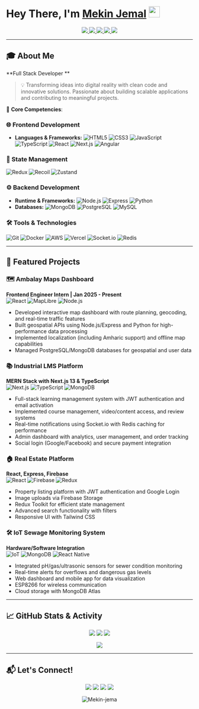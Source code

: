 # Hey There, I'm [Mekin Jemal](https://www.linkedin.com/in/mekin-jemal-7933b42a3/) <img src="https://github.com/TheDudeThatCode/TheDudeThatCode/blob/master/Assets/Hi.gif" width="30px" style="margin-bottom: -5px; animation: wave 2s infinite;">

<p align="center">
  <a href="https://www.linkedin.com/in/mekin-jemal-7933b42a3/">
    <img src="https://img.shields.io/badge/LinkedIn-0077B5?style=for-the-badge&logo=linkedin&logoColor=white" /> 
  </a> 
  <a href="mailto:mekinjemal999@gmail.com">
    <img src="https://img.shields.io/badge/Gmail-D14836?style=for-the-badge&logo=gmail&logoColor=white" />
  </a>
  <a href="https://twitter.com/mekinjemal_seth">
    <img src="https://img.shields.io/badge/Twitter-1DA1F2?style=for-the-badge&logo=twitter&logoColor=white" />
  </a>
  <a href="https://www.instagram.com/mekin.jemal/">
    <img src="https://img.shields.io/badge/Instagram-E4405F?style=for-the-badge&logo=instagram&logoColor=white" />
  </a>
  <a href="https://www.buymeacoffee.com/mekinjemald">
    <img src="https://img.shields.io/badge/Buy_Me_A_Coffee-FFDD00?style=for-the-badge&logo=buy-me-a-coffee&logoColor=black" />
  </a>
</p>

---

## 🎓 About Me

**Full Stack Developer **

> 💡 Transforming ideas into digital reality with clean code and innovative solutions. Passionate about building scalable applications and contributing to meaningful projects.

🔑 **Core Competencies**:

### 🌐 Frontend Development
- **Languages & Frameworks:** 
  ![HTML5](https://img.shields.io/badge/HTML5-E34F26?style=flat-square&logo=html5&logoColor=white)
  ![CSS3](https://img.shields.io/badge/CSS3-1572B6?style=flat-square&logo=css3&logoColor=white)
  ![JavaScript](https://img.shields.io/badge/JavaScript-F7DF1E?style=flat-square&logo=javascript&logoColor=black)
  ![TypeScript](https://img.shields.io/badge/TypeScript-3178C6?style=flat-square&logo=typescript&logoColor=white)
  ![React](https://img.shields.io/badge/React-20232A?style=flat-square&logo=react&logoColor=61DAFB)
  ![Next.js](https://img.shields.io/badge/Next.js-000000?style=flat-square&logo=nextdotjs&logoColor=white)
  ![Angular](https://img.shields.io/badge/Angular-DD0031?style=flat-square&logo=angular&logoColor=white)

### 🔄 State Management
![Redux](https://img.shields.io/badge/Redux-764ABC?style=flat-square&logo=redux&logoColor=white)
![Recoil](https://img.shields.io/badge/Recoil-007AF4?style=flat-square&logo=recoil&logoColor=white)
![Zustand](https://img.shields.io/badge/Zustand-000000?style=flat-square&logo=zustand&logoColor=white)

### ⚙️ Backend Development
- **Runtime & Frameworks:** 
  ![Node.js](https://img.shields.io/badge/Node.js-339933?style=flat-square&logo=nodedotjs&logoColor=white)
  ![Express](https://img.shields.io/badge/Express-000000?style=flat-square&logo=express&logoColor=white)
  ![Python](https://img.shields.io/badge/Python-3776AB?style=flat-square&logo=python&logoColor=white)
- **Databases:** 
  ![MongoDB](https://img.shields.io/badge/MongoDB-47A248?style=flat-square&logo=mongodb&logoColor=white)
  ![PostgreSQL](https://img.shields.io/badge/PostgreSQL-4169E1?style=flat-square&logo=postgresql&logoColor=white)
  ![MySQL](https://img.shields.io/badge/MySQL-4479A1?style=flat-square&logo=mysql&logoColor=white)

### 🛠️ Tools & Technologies
![Git](https://img.shields.io/badge/Git-F05032?style=flat-square&logo=git&logoColor=white)
![Docker](https://img.shields.io/badge/Docker-2496ED?style=flat-square&logo=docker&logoColor=white)
![AWS](https://img.shields.io/badge/AWS-232F3E?style=flat-square&logo=amazonaws&logoColor=white)
![Vercel](https://img.shields.io/badge/Vercel-000000?style=flat-square&logo=vercel&logoColor=white)
![Socket.io](https://img.shields.io/badge/Socket.io-010101?style=flat-square&logo=socketdotio&logoColor=white)
![Redis](https://img.shields.io/badge/Redis-DC382D?style=flat-square&logo=redis&logoColor=white)

---



## 🚀 Featured Projects

### 🗺️ Ambalay Maps Dashboard
**Frontend Engineer Intern | Jan 2025 - Present**  
![React](https://img.shields.io/badge/React-20232A?style=flat-square&logo=react&logoColor=61DAFB)
![MapLibre](https://img.shields.io/badge/MapLibre-000000?style=flat-square&logo=maplibre-gl&logoColor=white)
![Node.js](https://img.shields.io/badge/Node.js-339933?style=flat-square&logo=nodedotjs&logoColor=white)

- Developed interactive map dashboard with route planning, geocoding, and real-time traffic features
- Built geospatial APIs using Node.js/Express and Python for high-performance data processing
- Implemented localization (including Amharic support) and offline map capabilities
- Managed PostgreSQL/MongoDB databases for geospatial and user data

### 📚 Industrial LMS Platform
**MERN Stack with Next.js 13 & TypeScript**  
![Next.js](https://img.shields.io/badge/Next.js-000000?style=flat-square&logo=nextdotjs&logoColor=white)
![TypeScript](https://img.shields.io/badge/TypeScript-3178C6?style=flat-square&logo=typescript&logoColor=white)
![MongoDB](https://img.shields.io/badge/MongoDB-47A248?style=flat-square&logo=mongodb&logoColor=white)

- Full-stack learning management system with JWT authentication and email activation
- Implemented course management, video/content access, and review systems
- Real-time notifications using Socket.io with Redis caching for performance
- Admin dashboard with analytics, user management, and order tracking
- Social login (Google/Facebook) and secure payment integration

### 🏠 Real Estate Platform
**React, Express, Firebase**  
![React](https://img.shields.io/badge/React-20232A?style=flat-square&logo=react&logoColor=61DAFB)
![Firebase](https://img.shields.io/badge/Firebase-FFCA28?style=flat-square&logo=firebase&logoColor=black)
![Redux](https://img.shields.io/badge/Redux-764ABC?style=flat-square&logo=redux&logoColor=white)

- Property listing platform with JWT authentication and Google Login
- Image uploads via Firebase Storage
- Redux Toolkit for efficient state management
- Advanced search functionality with filters
- Responsive UI with Tailwind CSS

### 🛠️ IoT Sewage Monitoring System
**Hardware/Software Integration**  
![IoT](https://img.shields.io/badge/IoT-999999?style=flat-square&logo=iot&logoColor=white)
![MongoDB](https://img.shields.io/badge/MongoDB-47A248?style=flat-square&logo=mongodb&logoColor=white)
![React Native](https://img.shields.io/badge/React_Native-20232A?style=flat-square&logo=react&logoColor=61DAFB)

- Integrated pH/gas/ultrasonic sensors for sewer condition monitoring
- Real-time alerts for overflows and dangerous gas levels
- Web dashboard and mobile app for data visualization
- ESP8266 for wireless communication
- Cloud storage with MongoDB Atlas

---

## 📈 GitHub Stats & Activity

<p align="center">
  <img src="https://github-readme-stats.vercel.app/api?username=Mekin-jema&show_icons=true&theme=dracula&include_all_commits=true" />
  <img src="https://github-readme-streak-stats.herokuapp.com/?user=Mekin-jema&theme=dracula" />
  <img src="https://github-readme-stats.vercel.app/api/top-langs/?username=Mekin-jema&layout=compact&theme=dracula&langs_count=8" />
</p>

<p align="center">
  <img src="https://github-profile-summary-cards.vercel.app/api/cards/profile-details?username=Mekin-jema&theme=dracula" />
</p>

---

## 📬 Let's Connect!
<p align="center">
  <a href="https://www.linkedin.com/in/mekin-jemal-7933b42a3/"><img src="https://img.shields.io/badge/LinkedIn-0077B5?style=for-the-badge&logo=linkedin&logoColor=white" /></a>
  <a href="mailto:mekinjemal999@gmail.com"><img src="https://img.shields.io/badge/Gmail-D14836?style=for-the-badge&logo=gmail&logoColor=white" /></a>
  <a href="https://twitter.com/mekinjemal_seth"><img src="https://img.shields.io/badge/Twitter-1DA1F2?style=for-the-badge&logo=twitter&logoColor=white" /></a>
  <a href="https://www.buymeacoffee.com/mekinjemald"><img src="https://img.shields.io/badge/Buy_Me_A_Coffee-FFDD00?style=for-the-badge&logo=buy-me-a-coffee&logoColor=black" /></a>
</p>

<p align="center">
  <img src="https://komarev.com/ghpvc/?username=Mekin-jema&label=Profile%20views&color=0e75b6&style=flat" alt="Mekin-jema" /> 
</p>
